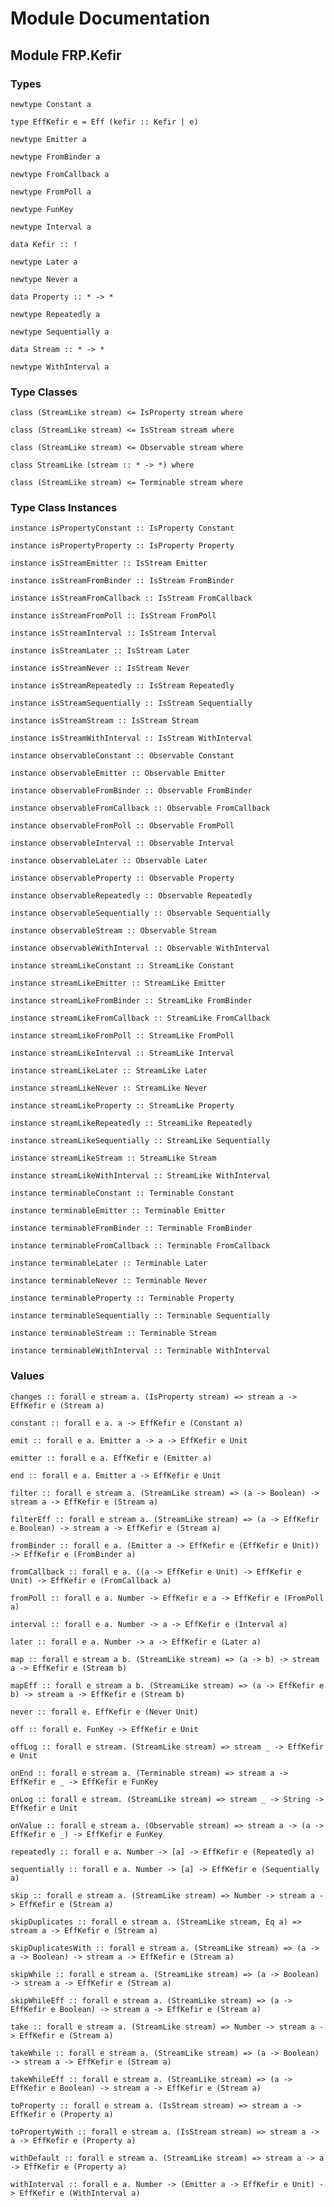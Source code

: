 # Module Documentation

## Module FRP.Kefir

### Types

    newtype Constant a

    type EffKefir e = Eff (kefir :: Kefir | e)

    newtype Emitter a

    newtype FromBinder a

    newtype FromCallback a

    newtype FromPoll a

    newtype FunKey

    newtype Interval a

    data Kefir :: !

    newtype Later a

    newtype Never a

    data Property :: * -> *

    newtype Repeatedly a

    newtype Sequentially a

    data Stream :: * -> *

    newtype WithInterval a


### Type Classes

    class (StreamLike stream) <= IsProperty stream where

    class (StreamLike stream) <= IsStream stream where

    class (StreamLike stream) <= Observable stream where

    class StreamLike (stream :: * -> *) where

    class (StreamLike stream) <= Terminable stream where


### Type Class Instances

    instance isPropertyConstant :: IsProperty Constant

    instance isPropertyProperty :: IsProperty Property

    instance isStreamEmitter :: IsStream Emitter

    instance isStreamFromBinder :: IsStream FromBinder

    instance isStreamFromCallback :: IsStream FromCallback

    instance isStreamFromPoll :: IsStream FromPoll

    instance isStreamInterval :: IsStream Interval

    instance isStreamLater :: IsStream Later

    instance isStreamNever :: IsStream Never

    instance isStreamRepeatedly :: IsStream Repeatedly

    instance isStreamSequentially :: IsStream Sequentially

    instance isStreamStream :: IsStream Stream

    instance isStreamWithInterval :: IsStream WithInterval

    instance observableConstant :: Observable Constant

    instance observableEmitter :: Observable Emitter

    instance observableFromBinder :: Observable FromBinder

    instance observableFromCallback :: Observable FromCallback

    instance observableFromPoll :: Observable FromPoll

    instance observableInterval :: Observable Interval

    instance observableLater :: Observable Later

    instance observableProperty :: Observable Property

    instance observableRepeatedly :: Observable Repeatedly

    instance observableSequentially :: Observable Sequentially

    instance observableStream :: Observable Stream

    instance observableWithInterval :: Observable WithInterval

    instance streamLikeConstant :: StreamLike Constant

    instance streamLikeEmitter :: StreamLike Emitter

    instance streamLikeFromBinder :: StreamLike FromBinder

    instance streamLikeFromCallback :: StreamLike FromCallback

    instance streamLikeFromPoll :: StreamLike FromPoll

    instance streamLikeInterval :: StreamLike Interval

    instance streamLikeLater :: StreamLike Later

    instance streamLikeNever :: StreamLike Never

    instance streamLikeProperty :: StreamLike Property

    instance streamLikeRepeatedly :: StreamLike Repeatedly

    instance streamLikeSequentially :: StreamLike Sequentially

    instance streamLikeStream :: StreamLike Stream

    instance streamLikeWithInterval :: StreamLike WithInterval

    instance terminableConstant :: Terminable Constant

    instance terminableEmitter :: Terminable Emitter

    instance terminableFromBinder :: Terminable FromBinder

    instance terminableFromCallback :: Terminable FromCallback

    instance terminableLater :: Terminable Later

    instance terminableNever :: Terminable Never

    instance terminableProperty :: Terminable Property

    instance terminableSequentially :: Terminable Sequentially

    instance terminableStream :: Terminable Stream

    instance terminableWithInterval :: Terminable WithInterval


### Values

    changes :: forall e stream a. (IsProperty stream) => stream a -> EffKefir e (Stream a)

    constant :: forall e a. a -> EffKefir e (Constant a)

    emit :: forall e a. Emitter a -> a -> EffKefir e Unit

    emitter :: forall e a. EffKefir e (Emitter a)

    end :: forall e a. Emitter a -> EffKefir e Unit

    filter :: forall e stream a. (StreamLike stream) => (a -> Boolean) -> stream a -> EffKefir e (Stream a)

    filterEff :: forall e stream a. (StreamLike stream) => (a -> EffKefir e Boolean) -> stream a -> EffKefir e (Stream a)

    fromBinder :: forall e a. (Emitter a -> EffKefir e (EffKefir e Unit)) -> EffKefir e (FromBinder a)

    fromCallback :: forall e a. ((a -> EffKefir e Unit) -> EffKefir e Unit) -> EffKefir e (FromCallback a)

    fromPoll :: forall e a. Number -> EffKefir e a -> EffKefir e (FromPoll a)

    interval :: forall e a. Number -> a -> EffKefir e (Interval a)

    later :: forall e a. Number -> a -> EffKefir e (Later a)

    map :: forall e stream a b. (StreamLike stream) => (a -> b) -> stream a -> EffKefir e (Stream b)

    mapEff :: forall e stream a b. (StreamLike stream) => (a -> EffKefir e b) -> stream a -> EffKefir e (Stream b)

    never :: forall e. EffKefir e (Never Unit)

    off :: forall e. FunKey -> EffKefir e Unit

    offLog :: forall e stream. (StreamLike stream) => stream _ -> EffKefir e Unit

    onEnd :: forall e stream a. (Terminable stream) => stream a -> EffKefir e _ -> EffKefir e FunKey

    onLog :: forall e stream. (StreamLike stream) => stream _ -> String -> EffKefir e Unit

    onValue :: forall e stream a. (Observable stream) => stream a -> (a -> EffKefir e _) -> EffKefir e FunKey

    repeatedly :: forall e a. Number -> [a] -> EffKefir e (Repeatedly a)

    sequentially :: forall e a. Number -> [a] -> EffKefir e (Sequentially a)

    skip :: forall e stream a. (StreamLike stream) => Number -> stream a -> EffKefir e (Stream a)

    skipDuplicates :: forall e stream a. (StreamLike stream, Eq a) => stream a -> EffKefir e (Stream a)

    skipDuplicatesWith :: forall e stream a. (StreamLike stream) => (a -> a -> Boolean) -> stream a -> EffKefir e (Stream a)

    skipWhile :: forall e stream a. (StreamLike stream) => (a -> Boolean) -> stream a -> EffKefir e (Stream a)

    skipWhileEff :: forall e stream a. (StreamLike stream) => (a -> EffKefir e Boolean) -> stream a -> EffKefir e (Stream a)

    take :: forall e stream a. (StreamLike stream) => Number -> stream a -> EffKefir e (Stream a)

    takeWhile :: forall e stream a. (StreamLike stream) => (a -> Boolean) -> stream a -> EffKefir e (Stream a)

    takeWhileEff :: forall e stream a. (StreamLike stream) => (a -> EffKefir e Boolean) -> stream a -> EffKefir e (Stream a)

    toProperty :: forall e stream a. (IsStream stream) => stream a -> EffKefir e (Property a)

    toPropertyWith :: forall e stream a. (IsStream stream) => stream a -> a -> EffKefir e (Property a)

    withDefault :: forall e stream a. (StreamLike stream) => stream a -> a -> EffKefir e (Property a)

    withInterval :: forall e a. Number -> (Emitter a -> EffKefir e Unit) -> EffKefir e (WithInterval a)



